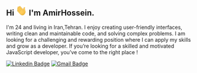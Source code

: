 ## Hi <img src="./public/assets/images/wave.gif" width="30px" height="auto"> I'm AmirHossein.

I'm 24 and living in Iran,Tehran. I enjoy creating user-friendly interfaces, writing clean and maintainable code, and solving complex problems. I am looking for a challenging and rewarding position where I can apply my skills and grow as a developer. If you’re looking for a skilled and motivated JavaScript developer, you’ve come to the right place !

[![Linkedin Badge](https://img.shields.io/badge/-amirHosseinGoodarzi-blue?style=flat-square&logo=Linkedin&logoColor=white&link=https://www.linkedin.com/in/amir-hossein-goodarzi/)](https://www.linkedin.com/in/amir-hossein-goodarzi/)
[![Gmail Badge](https://img.shields.io/badge/-amirgoodarzi.web@gmail.com-c14438?style=flat-square&logo=Gmail&logoColor=white&link=mailto:amirgoodarzi.web@gmail.com)](mailto:amirgoodarzi.web@gmail.com)
